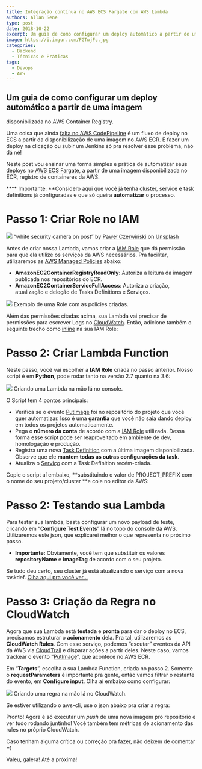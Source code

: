 ```yaml
---
title: Integração contínua no AWS ECS Fargate com AWS Lambda
authors: Allan Sene
type: post
date: 2018-10-22
excerpt: Um guia de como configurar um deploy automático a partir de uma imagem disponibilizada no AWS Container Registry.
image: https://i.imgur.com/FGTwjFc.jpg
categories:
  - Backend
  - Técnicas e Práticas
tags:
  - Devops
  - AWS
---
```


## Um guia de como configurar um deploy automático a partir de uma imagem
disponibilizada no AWS Container Registry.

Uma coisa que ainda [falta no AWS
CodePipeline](https://docs.aws.amazon.com/AWSGettingStartedContinuousDeliveryPipeline/latest/GettingStarted/ECS_CD_Pipeline.html)
é um fluxo de deploy no ECS a partir da disponibilização de uma imagem no AWS
ECR. E fazer um deploy na clicação ou subir um Jenkins só pra resolver esse
problema, não dá né!

Neste post vou ensinar uma forma simples e prática de automatizar seus deploys
no [AWS ECS Fargate](https://aws.amazon.com/fargate/), a partir de uma imagem
disponibilizada no ECR, registro de containeres da AWS.

**** Importante: **Considero aqui que você já tenha cluster, service e task
definitions já configuradas e que só queira **automatizar** o processo.

# Passo 1: Criar Role no IAM

![](https://cdn-images-1.medium.com/max/800/0*9qMLmJhyT_gLZ2m5)
<span class="figcaption_hack">“white security camera on post” by [Paweł
Czerwiński](https://unsplash.com/@pawel_czerwinski?utm_source=medium&utm_medium=referral)
on [Unsplash](https://unsplash.com/?utm_source=medium&utm_medium=referral)</span>

Antes de criar nossa Lambda, vamos criar a [IAM
Role](https://docs.aws.amazon.com/IAM/latest/UserGuide/id_roles.html) que dá
permissão para que ela utilize os serviços da AWS necessários. Pra facilitar,
utilizaremos as [AWS Managed
Policies](https://docs.aws.amazon.com/IAM/latest/UserGuide/access_policies_managed-vs-inline.html)
abaixo:

* **AmazonEC2ContainerRegistryReadOnly**: Autoriza a leitura da imagem publicada
nos repositórios do ECR.
* **AmazonEC2ContainerServiceFullAccess**: Autoriza a criação, atualização e
deleção de Tasks Definitions e Serviços.

![](https://cdn-images-1.medium.com/max/1000/1*hBxdTypI5PiPN0D6z6yavQ.png)
<span class="figcaption_hack">Exemplo de uma Role com as policies criadas.</span>

Além das permissões citadas acima, sua Lambda vai precisar de permissões para
escrever Logs no [CloudWatch](https://aws.amazon.com/cloudwatch/). Então,
adicione também o seguinte trecho como
[inline](https://docs.aws.amazon.com/IAM/latest/UserGuide/access_policies_managed-vs-inline.html)
na sua IAM Role:

# Passo 2: Criar Lambda Function

Neste passo, você vai escolher a **IAM Role** criada no passo anterior. Nosso
script é em **Python**, pode rodar tanto na versão 2.7 quanto na 3.6:

![](https://cdn-images-1.medium.com/max/1000/1*LOp30lJzn9PVu_mgOO_0pg.png)
<span class="figcaption_hack">Criando uma Lambda na mão lá no console.</span>

O Script tem 4 pontos principais:

* Verifica se o evento
[PutImage](https://docs.aws.amazon.com/AmazonECR/latest/APIReference/API_PutImage.html)
foi no repositório do projeto que você quer automatizar. Isso é uma **garantia**
que você não saia dando deploy em todos os projetos automaticamente.
* Pega o **número da conta** de acordo com a [IAM
Role](https://docs.aws.amazon.com/IAM/latest/UserGuide/id_roles.html) utilizada.
Dessa forma esse script pode ser reaproveitado em ambiente de dev, homologação e
produção.
* Registra uma nova [Task
Definition](https://docs.aws.amazon.com/AmazonECS/latest/developerguide/task_definitions.html)
com a última imagem disponibilizada. Observe que ele **mantem todas as outras
configurações da task**.
* Atualiza o
[Serviço](https://docs.aws.amazon.com/AmazonECS/latest/developerguide/ECS_GetStarted.html#first-run-service)
com a Task Definition recém-criada.

Copie o script aí embaixo, **substituindo o valor de PROJECT_PREFIX com o nome
do seu projeto/cluster **e cole no editor da AWS:

# Passo 2: Testando sua Lambda

Para testar sua lambda, basta configurar um novo payload de teste, clicando em
“**Configure Test Events**” lá no topo do console da AWS. Utilizaremos este
json, que explicarei melhor o que representa no próximo passo.

* **Importante:** Obviamente, você tem que substituir os valores
**repositoryName** e **imageTag** de acordo com o seu projeto.

Se tudo deu certo, seu cluster já está atualizando o serviço com a nova taskdef.
[Olha aqui pra você
ver…](https://console.aws.amazon.com/ecs/home?region=us-east-1#/clusters/)

# Passo 3: Criação da Regra no CloudWatch

Agora que sua Lambda está **testada** e **pronta** para dar o deploy no ECS,
precisamos estruturar o **acionamento** dela. Pra tal, utilizaremos as
**CloudWatch Rules**. Com esse serviço, podemos “escutar” eventos da API da AWS
via [CloudTrail](https://aws.amazon.com/cloudtrail/) e disparar ações a partir
deles. Neste caso, vamos trackear o evento
“[PutImage](https://docs.aws.amazon.com/AmazonECR/latest/APIReference/API_PutImage.html)”,
que acontece no AWS ECR.

Em “**Targets**”, escolha a sua Lambda Function, criada no passo 2. Somente o
**requestParameters** é importante pra gente, então vamos filtrar o restante do
evento, em **Configure input**. Olha aí embaixo como configurar:

![](https://cdn-images-1.medium.com/max/800/1*Mer1_meC9phX3GibtWKGGg.png)
<span class="figcaption_hack">Criando uma regra na mão lá no CloudWatch.</span>

Se estiver utilizando o aws-cli, use o json abaixo pra criar a regra:

Pronto! Agora é só executar um *push* de uma nova imagem pro repositório e ver
tudo rodando juntinho! Você também tem métricas de acionamento das rules no
próprio CloudWatch.

Caso tenham alguma crítica ou correção pra fazer, não deixem de comentar =)

Valeu, galera! Até a próxima!
